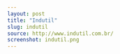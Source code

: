 ```yaml
---
layout: post
title: "Indutil"
slug: indutil
source: http://www.indutil.com.br/
screenshot: indutil.png
---
```

